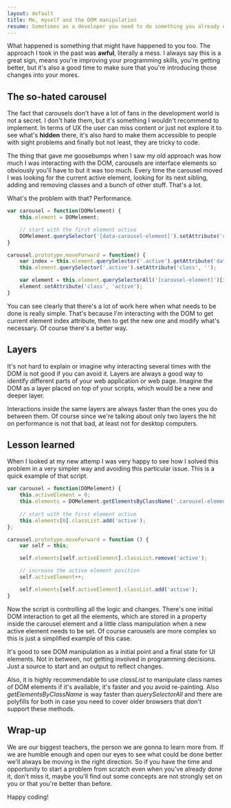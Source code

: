 ```yaml
---
layout: default
title: Me, myself and the DOM manipulation
resume: Sometimes as a developer you need to do something you already did in the past, solve the same problem again. Probably not the same but very similar. That happened to me a few months ago, and instead of looking at my last approach I decided to start from blank and see what could have changed in me in that time.
---
```


What happened is something that might have happened to you too. The approach I took in the past was **awful**, literally a mess. I always say this is a great sign, means you're improving your programming skills, you're getting better, but it's also a good time to make sure that you're introducing those changes into your mores.


## The so-hated carousel

The fact that carousels don't have a lot of fans in the development world is not a secret. I don't hate them, but it's something I wouldn't recommend to implement. In terms of UX the user can miss content or just not explore it to see what's **hidden** there, it's also hard to make them accessible to people with sight problems and finally but not least, they are tricky to code.

The thing that gave me goosebumps when I saw my old approach was how much I was interacting with the DOM, carousels are interface elements so obviously you'll have to but it was too much. Every time the carousel moved I was looking for the current active element, looking for its next sibling, adding and removing classes and a bunch of other stuff. That's a lot.

What's the problem with that? Performance.

```js
var carousel = function(DOMelement) {
    this.element = DOMelement;

    // start with the first element active
    DOMelement.querySelector('[data-carousel-element]').setAttribute('class', 'active');  
}

carousel.prototype.moveForward = function() {
    var index = this.element.querySelector('.active').getAttribute('data-index');
    this.element.querySelector('.active').setAttribute('class', '');

    var element = this.element.querySelectorAll('[carousel-element]')[index + 1];
    element.setAttribute('class', 'active');
}
```

You can see clearly that there's a lot of work here when what needs to be done is really simple. That's because I'm interacting with the DOM to get current element index attribute, then to get the new one and modify what's necessary. Of course there's a better way.


## Layers

It's not hard to explain or imagine why interacting several times with the DOM is not good if you can avoid it. Layers are always a good way to identify different parts of your web application or web page. Imagine the DOM as a layer placed on top of your scripts, which would be a new and deeper layer.

Interactions inside the same layers are always faster than the ones you do between them. Of course since we're talking about only two layers the hit on performance is not that bad, at least not for desktop computers.

## Lesson learned

When I looked at my new attemp I was very happy to see how I solved this problem in a very simpler way and avoiding this particular issue. This is a quick example of that script.

```js
var carousel = function(DOMelement) {
    this.activeElement = 0;
    this.elements = DOMelement.getElementsByClassName('.carousel-elements');
    
    // start with the first element active
    this.elements[0].classList.add('active');
};

carousel.prototype.moveForward = function () {
    var self = this;

    self.elements[self.activeElement].classList.remove('active');

    // increase the active element position
    self.activeElement++;

    self.elements[self.activeElement].classList.add('active');
}
```

Now the script is controlling all the logic and changes. There's one initial DOM interaction to get all the elements, which are stored in a property inside the carousel element and a little class manipulation when a new active element needs to be set. Of course carousels are more complex so this is just a simplified example of this case.

It's good to see DOM manipulation as a initial point and a final state for UI elements. Not in between, not getting involved in programming decisions. Just a source to start and an output to reflect changes.

Also, it is highly recommendable to use *classList* to manipulate class names of DOM elements if it's available, it's faster and you avoid re-painting. Also *getElementsByClassName* is way faster than *querySelectorAll* and there are polyfills for both in case you need to cover older browsers that don't support these methods.


## Wrap-up

We are our biggest teachers, the person we are gonna to learn more from. If we are humble enough and open our eyes to see what could be done better we'll always be moving in the right direction. So if you have the time and opportunity to start a problem from scratch even when you've already done it, don't miss it, maybe you'll find out some concepts are not strongly set on you or that you're better than before.

Happy coding!
